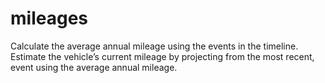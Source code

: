 # mileages

Calculate the average annual mileage using the events in the timeline.
Estimate the vehicle’s current mileage by projecting from the most recent, event using the average annual mileage.
